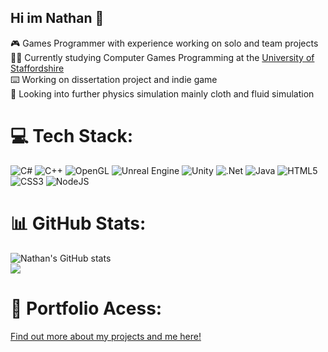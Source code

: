 ## Hi im Nathan 👋

🎮 Games Programmer with experience working on solo and team projects<br/>
🧑‍🎓 Currently studying Computer Games Programming at the [University of Staffordshire](https://www.staffs.ac.uk/course/computer-games-programming-bsc)<br/>
⌨️ Working on dissertation project and indie game<br/>
💭 Looking into further physics simulation mainly cloth and fluid simulation<br/>
# 💻 Tech Stack:
![C#](https://img.shields.io/badge/c%23-%23239120.svg?style=for-the-badge&logo=csharp&logoColor=white) ![C++](https://img.shields.io/badge/c++-%2300599C.svg?style=for-the-badge&logo=c%2B%2B&logoColor=white) ![OpenGL](https://img.shields.io/badge/OpenGL-white?logo=OpenGL&style=for-the-badge) ![Unreal Engine](https://img.shields.io/badge/unrealengine-%23313131.svg?style=for-the-badge&logo=unrealengine&logoColor=white) ![Unity](https://img.shields.io/badge/unity-%23000000.svg?style=for-the-badge&logo=unity&logoColor=white) ![.Net](https://img.shields.io/badge/.NET-5C2D91?style=for-the-badge&logo=.net&logoColor=white) ![Java](https://img.shields.io/badge/java-%23ED8B00.svg?style=for-the-badge&logo=openjdk&logoColor=white) ![HTML5](https://img.shields.io/badge/html5-%23E34F26.svg?style=for-the-badge&logo=html5&logoColor=white) ![CSS3](https://img.shields.io/badge/css3-%231572B6.svg?style=for-the-badge&logo=css3&logoColor=white) ![NodeJS](https://img.shields.io/badge/node.js-6DA55F?style=for-the-badge&logo=node.js&logoColor=white) 
# 📊 GitHub Stats:
![Nathan's GitHub stats](https://github-readme-stats-pink-five-42.vercel.app/api?username=frumpyyy&show_icons=true&hide_rank=true&hide=stars,prs,issues&theme=blueberry)<br/>
![](https://github-readme-stats-pink-five-42.vercel.app/api/top-langs/?username=frumpyyy&theme=blueberry&hide_border=true&include_all_commits=true&count_private=true&layout=compact)<br/>
# 📖 Portfolio Acess:
[Find out more about my projects and me here!](https://frumpyyy.github.io/index.html#about)<br/>
